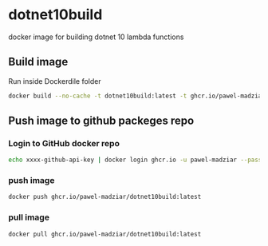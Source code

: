 # dotnet10build
docker image for building dotnet 10 lambda functions

## Build image
Run inside Dockerdile folder
```sh
docker build --no-cache -t dotnet10build:latest -t ghcr.io/pawel-madziar/dotnet10build:latest .
```

## Push image to github packeges repo

### Login to GitHub docker repo
```sh
echo xxxx-github-api-key | docker login ghcr.io -u pawel-madziar --password-stdin
```

### push image
```sh
docker push ghcr.io/pawel-madziar/dotnet10build:latest
```

### pull image
```sh
docker pull ghcr.io/pawel-madziar/dotnet10build:latest
```



